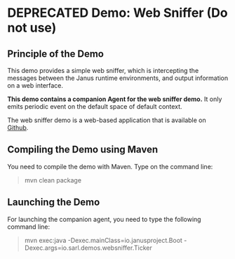 DEPRECATED Demo: Web Sniffer (Do not use)
=========================================

## Principle of the Demo

This demo provides a simple web sniffer, which
is intercepting the messages between the Janus
runtime environments, and output information on
a web interface.

**This demo contains a companion Agent for the web sniffer demo.**
It only emits periodic event on the default space of default context.

The web sniffer demo is a web-based application that is
available on [Github](https://github.com/janus-project/janus-web-sniffer).  

## Compiling the Demo using Maven

You need to compile the demo with Maven. Type on the command
line:

> mvn clean package

## Launching the Demo

For launching the companion agent, you need to type
the following command line:

> mvn exec:java
>     -Dexec.mainClass=io.janusproject.Boot
>     -Dexec.args=io.sarl.demos.websniffer.Ticker
